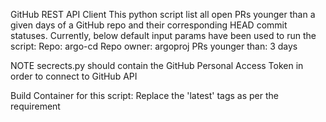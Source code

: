GitHub REST API Client
This python script list all open PRs younger than a given days of a GitHub repo and their corresponding HEAD commit statuses. Currently, below default input params have been used to run the script:
Repo: argo-cd
Repo owner: argoproj
PRs younger than: 3 days

NOTE
secrects.py should contain the GitHub Personal Access Token in order to connect to GitHub API

Build Container for this script:
Replace the 'latest' tags as per the requirement
